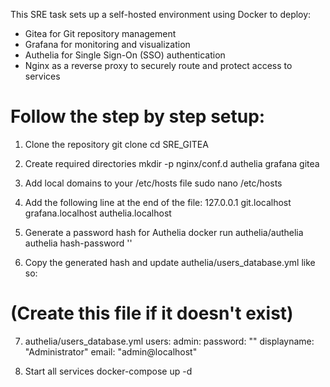 This SRE task sets up a self-hosted environment using Docker to deploy:

- Gitea for Git repository management  
- Grafana for monitoring and visualization  
- Authelia for Single Sign-On (SSO) authentication  
- Nginx as a reverse proxy to securely route and protect access to services  

# Follow the step by step setup:

1. Clone the repository
git clone <repo-url>
cd SRE_GITEA

2. Create required directories
mkdir -p nginx/conf.d authelia grafana gitea

3. Add local domains to your /etc/hosts file
sudo nano /etc/hosts

4. Add the following line at the end of the file:
127.0.0.1 git.localhost grafana.localhost authelia.localhost

5. Generate a password hash for Authelia
docker run authelia/authelia authelia hash-password '<Password>'

6. Copy the generated hash and update authelia/users_database.yml like so:
# (Create this file if it doesn't exist)

7. authelia/users_database.yml
users:
  admin:
    password: "<Password>"
    displayname: "Administrator"
    email: "admin@localhost"

8. Start all services
docker-compose up -d
